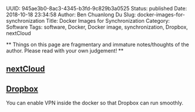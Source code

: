 UUID: 945ae3b0-8ac3-4345-b3fd-9c829b3a0525
Status: published
Date: 2018-10-18 23:34:58
Author: Ben Chuanlong Du
Slug: docker-images-for-synchronization
Title: Docker Images for Synchronization
Category: Software
Tags: software, Docker, Docker image, synchronization, Dropbox, nextCloud

**
Things on this page are
fragmentary and immature notes/thoughts of the author.
Please read with your own judgement!
**

## [nextCloud](https://hub.docker.com/_/nextcloud/)

## [Dropbox](https://hub.docker.com/janeczku/dropbox)

You can enable VPN inside the docker so that Dropbox can run smoothly.